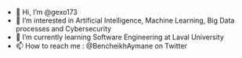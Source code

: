 - 👋 Hi, I’m @gexo173
- 👀 I’m interested in Artificial Intelligence, Machine Learning, Big Data processes and Cybersecurity
- 🌱 I’m currently learning Software Engineering at Laval University
- 📫 How to reach me : @BencheikhAymane on Twitter

<!---
gexo173/gexo173 is a ✨ special ✨ repository because its `README.md` (this file) appears on your GitHub profile.
You can click the Preview link to take a look at your changes.
--->
